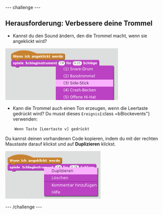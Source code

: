 \--- challenge \---

## Herausforderung: Verbessere deine Trommel

+ Kannst du den Sound ändern, den die Trommel macht, wenn sie angeklickt wird?

![Screenshot](images/band-drum-sound.png)

+ Kann die Trommel auch einen Ton erzeugen, wenn die Leertaste gedrückt wird? Du musst dieses `Ereignis`{:class =bBlockevents"} verwenden:

```blocks
    Wenn Taste [Leertaste v] gedrückt
```

Du kannst deinen vorhandenen Code kopieren, indem du mit der rechten Maustaste darauf klickst und auf **Duplizieren** klickst.

![Screenshot](images/band-duplicate-code.png)

\--- /challenge \---